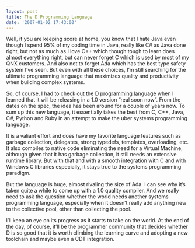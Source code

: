 ```yaml
---
layout: post
title: The D Programming Language
date: '2007-01-02 17:43:00'
---
```



Well, if you are keeping score at home, you know that I hate Java even though I spend 95% of my coding time in Java, really like C# as Java done right, but not as much as I love C++ which though tough to learn does almost everything right, but can never forget C which is used by most of my <span>QNX</span> customers. And also not to forget Ada which has the best type safety system I’ve seen. But even with all these choices, I’m still searching for the ultimate programming language that maximizes quality and productivity when building complex systems.

So, of course, I had to check out the [D programming language](http://www.digitalmars.com/d/) when I learned that it will be releasing in a 1.0 version “real soon now”. From the dates on the spec, the idea has been around for a couple of years now. To sum up this new language, it essentially takes the best from C, C++, Java, C#, Python and Ruby in an attempt to make the <span>uber</span> systems programming language.

It is a valiant effort and does have my favorite <span>language</span> features such as garbage collection, delegates, strong <span>typedefs</span>, templates, overloading, etc. It also compiles to native code eliminating the need for a Virtual Machine, although given that it has garbage collection, it still needs an extensive <span>runtime</span> library. But with that and with a smooth integration with C and with Windows C libraries especially, it stays true to the systems programming paradigm.

But the language is huge, almost rivaling the size of Ada. I can see why it’s taken quite a while to come up with a 1.0 quality compiler. And we really need to ask the question whether the world needs another systems programming language, especially when it doesn’t really add anything new to the collective pool, other than collecting the pool.

I’ll keep an eye on its progress as it starts to take on the world. At the end of the day, of course, it’ll be the programmer community that decides whether D is so good that it is worth climbing the learning curve and adopting a new <span>toolchain</span> and maybe even a CDT integration.


